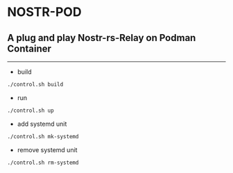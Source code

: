 # NOSTR-POD
## A plug and play Nostr-rs-Relay on Podman Container
---

* build
```bash
./control.sh build
```

* run
```bash
./control.sh up
```

* add systemd unit
```bash
./control.sh mk-systemd
```

* remove systemd unit
```bash
./control.sh rm-systemd
```
